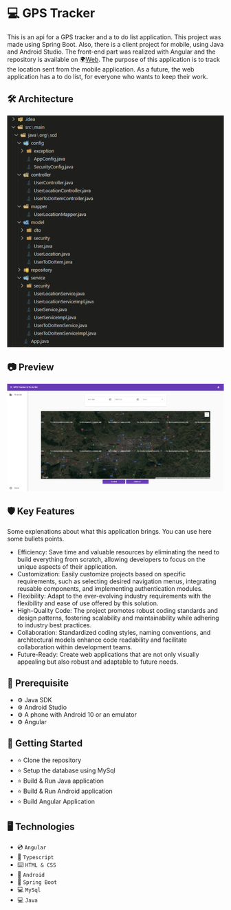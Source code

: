 # 💻 GPS Tracker
This is an api for a GPS tracker and a to do list application. This project was made using Spring Boot. Also, there is a client project for mobile, using Java and Android Studio. The front-end part was realized with Angular and the repository is available on 🌍[Web](https://github.com/Piciorus-Ovidiu-Mihai/GPS-tracker-web). The purpose of this application is to track the location sent from the mobile application. 
As a future, the web application has a to do list, for everyone who wants to keep their work.

## 🛠️ Architecture
<p align="center">
  <img src="https://github.com/Piciorus-Ovidiu-Mihai/gps-tracker/blob/main/gps-tracker-api-architecture.png">
</p>

## 📷 Preview 
<p align="center">
  <img src="https://github.com/Piciorus-Ovidiu-Mihai/gps-tracker/blob/main/gps-tracker-section.png">
</p>

## 🛡️ Key Features
Some explenations about what this application brings. You can use here some bullets points.
* Efficiency: Save time and valuable resources by eliminating the need to build everything from scratch, allowing developers to focus on the unique aspects of their application.
* Customization: Easily customize projects based on specific requirements, such as selecting desired navigation menus, integrating reusable components, and implementing authentication modules.
* Flexibility: Adapt to the ever-evolving industry requirements with the flexibility and ease of use offered by this solution.
* High-Quality Code: The project promotes robust coding standards and design patterns, fostering scalability and maintainability while adhering to industry best practices.
* Collaboration: Standardized coding styles, naming conventions, and architectural models enhance code readability and facilitate collaboration within development teams.
* Future-Ready: Create web applications that are not only visually appealing but also robust and adaptable to future needs.

## 💽 Prerequisite
* ⚙️ Java SDK
* ⚙️ Android Studio 
* ⚙️ A phone with Android 10 or an emulator 
* ⚙️ Angular

## 🚀 Getting Started
* ⭐ Clone the repository
* ⭐ Setup the database using MySql
* ⭐ Build & Run Java application
* ⭐ Build & Run Android application
* ⭐ Build Angular Application

## 🖥️ Technologies
* 💿 `Angular`
* 🧮 `Typescript`
* ⌨️ `HTML & CSS`
* 📱 `Android`
* 💽 `Spring Boot`
* 💻 `MySql`
* 💻 `Java`
